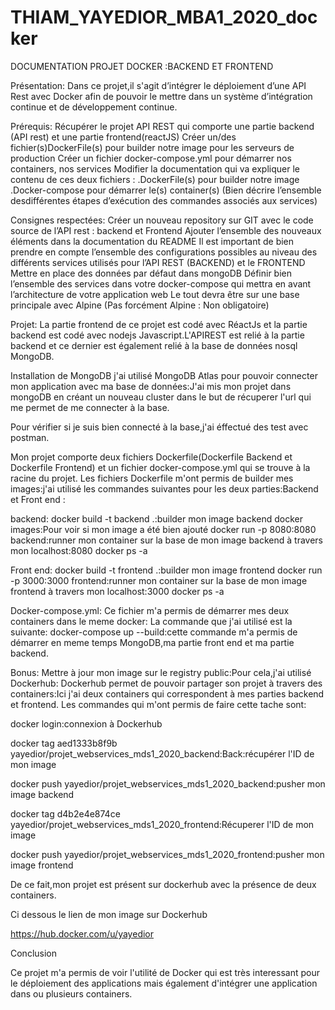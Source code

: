 # THIAM_YAYEDIOR_MBA1_2020_docker

DOCUMENTATION PROJET DOCKER :BACKEND ET FRONTEND

Présentation:
Dans ce projet,il s'agit d’intégrer le déploiement d’une API Rest avec Docker afin de pouvoir le mettre dans un système d’intégration continue et de développement continue.

Prérequis:
Récupérer le projet API REST qui comporte une partie backend (API rest) et une partie frontend(reactJS)
Créer un/des fichier(s)DockerFile(s) pour builder notre image pour les serveurs de production
Créer un fichier docker-compose.yml pour démarrer nos containers, nos services
Modifier la documentation qui va expliquer le contenu de ces deux fichiers :
.DockerFile(s) pour builder notre image
.Docker-compose pour démarrer le(s) container(s) (Bien décrire l’ensemble desdifférentes étapes d’exécution des commandes associés aux services)

Consignes respectées:
Créer un nouveau repository sur GIT avec le code source de l’API rest : backend et Frontend
Ajouter l’ensemble des nouveaux éléments dans la documentation du README
Il est important de bien prendre en compte l’ensemble des configurations possibles au niveau des différents services utilisés pour l’API REST (BACKEND) et le FRONTEND
Mettre en place des données par défaut dans mongoDB
Définir bien l’ensemble des services dans votre docker-compose qui mettra en avant l’architecture de votre application web
Le tout devra être sur une base principale avec Alpine (Pas forcément Alpine : Non obligatoire)

Projet:
La partie  frontend de ce projet est codé avec RéactJs et la partie backend est codé avec nodejs Javascript.L'APIREST est relié à la partie backend et ce dernier est également relié à la base de données nosql MongoDB.

Installation de MongoDB
j'ai utilisé MongoDB Atlas pour pouvoir connecter mon application avec ma base de données:J'ai mis mon projet dans mongoDB en créant un nouveau cluster dans le but de récuperer l'url qui me permet de me connecter à la base.

Pour vérifier si je suis bien connecté à la base,j'ai éffectué des test avec postman.

Mon  projet comporte deux fichiers Dockerfile(Dockerfile Backend et Dockerfile Frontend) et un fichier docker-compose.yml qui se trouve à la racine du projet.
Les fichiers Dockerfile m'ont permis de builder mes images:j'ai utilisé les commandes suivantes pour les deux parties:Backend et Front end :

backend:
docker build -t backend .:builder mon image backend
docker images:Pour voir si mon image a été bien ajouté
docker run -p 8080:8080 backend:runner mon container sur la base de mon image backend à travers mon localhost:8080
docker ps -a

Front end:
docker build -t frontend .:builder mon image frontend
docker run -p 3000:3000 frontend:runner mon container sur la base de mon image frontend à travers mon localhost:3000
docker ps -a

Docker-compose.yml:
Ce fichier m'a permis de démarrer mes deux containers dans le meme docker:
La commande que j'ai utilisé est la suivante:
docker-compose up --build:cette commande m'a permis de démarrer en meme temps MongoDB,ma partie front end et ma partie backend.

Bonus:
Mettre à jour mon image sur le registry public:Pour cela,j'ai utilisé Dockerhub:
Dockerhub permet de pouvoir partager son projet à travers des containers:Ici j'ai deux containers qui correspondent à mes parties backend et frontend.
Les commandes qui m'ont permis de faire cette tache sont:

docker login:connexion à Dockerhub

docker tag aed1333b8f9b yayedior/projet_webservices_mds1_2020_backend:Back:récupérer l'ID de mon image 

docker push yayedior/projet_webservices_mds1_2020_backend:pusher mon image backend

docker tag d4b2e4e874ce  yayedior/projet_webservices_mds1_2020_frontend:Récuperer l'ID de mon image

docker push yayedior/projet_webservices_mds1_2020_frontend:pusher mon image frontend

De ce fait,mon projet est présent sur dockerhub avec la présence de deux containers.

Ci dessous le lien de mon image sur Dockerhub

https://hub.docker.com/u/yayedior

Conclusion

Ce projet m'a permis de voir l'utilité de Docker qui est très interessant pour le déploiement des applications mais également d'intégrer une application dans ou plusieurs containers.
